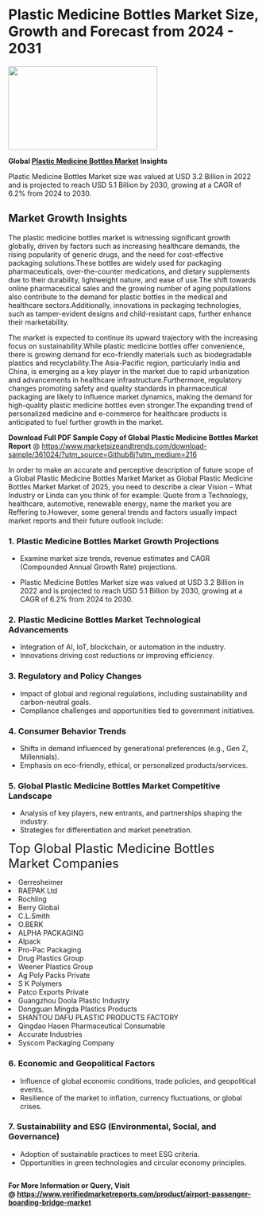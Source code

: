 <H1>Plastic Medicine Bottles Market Size, Growth and Forecast from 2024 - 2031</H1><img class="aligncenter size-medium wp-image-584254" src="https://thirdeyenews.in/wp-content/uploads/2024/09/Global-Market-Research-300x168.jpeg" alt="" width="300" height="168" /><p><strong>Global&nbsp;<a href="https://www.marketsizeandtrends.com/download-sample/361024/?utm_source=Github8j?utm_medium=216">Plastic Medicine Bottles Market</a> Insights</strong></p><p>Plastic Medicine Bottles Market size was valued at USD 3.2 Billion in 2022 and is projected to reach USD 5.1 Billion by 2030, growing at a CAGR of 6.2% from 2024 to 2030.</p><p><h2>Market Growth Insights</h2> <p>The plastic medicine bottles market is witnessing significant growth globally, driven by factors such as increasing healthcare demands, the rising popularity of generic drugs, and the need for cost-effective packaging solutions.These bottles are widely used for packaging pharmaceuticals, over-the-counter medications, and dietary supplements due to their durability, lightweight nature, and ease of use.The shift towards online pharmaceutical sales and the growing number of aging populations also contribute to the demand for plastic bottles in the medical and healthcare sectors.Additionally, innovations in packaging technologies, such as tamper-evident designs and child-resistant caps, further enhance their marketability.</p> <p>The market is expected to continue its upward trajectory with the increasing focus on sustainability.While plastic medicine bottles offer convenience, there is growing demand for eco-friendly materials such as biodegradable plastics and recyclability.The Asia-Pacific region, particularly India and China, is emerging as a key player in the market due to rapid urbanization and advancements in healthcare infrastructure.Furthermore, regulatory changes promoting safety and quality standards in pharmaceutical packaging are likely to influence market dynamics, making the demand for high-quality plastic medicine bottles even stronger.The expanding trend of personalized medicine and e-commerce for healthcare products is anticipated to fuel further growth in the market.</p> <p><span class=""><strong>Download Full PDF Sample Copy of Global Plastic Medicine Bottles Market Report</strong> @ <a href="https://www.marketsizeandtrends.com/download-sample/361024/?utm_source=Github8j?utm_medium=216" target="_blank">https://www.marketsizeandtrends.com/download-sample/361024/?utm_source=Github8j?utm_medium=216</a></span></p><p>In order to make an accurate and perceptive description of future scope of a Global&nbsp;Plastic Medicine Bottles Market Market as Global&nbsp;Plastic Medicine Bottles Market Market of 2025, you need to describe a clear Vision &ndash; What Industry or Linda can you think of for example: Quote from a Technology, healthcare, automotive, renewable energy, name the market you are Reffering to.However, some general trends and factors usually impact market reports and their future outlook include:</p><h3>1.&nbsp;<strong>Plastic Medicine Bottles Market Growth Projections</strong></h3><ul><li>Examine market size trends, revenue estimates and CAGR (Compounded Annual Growth Rate) projections.</li><li><p>Plastic Medicine Bottles Market size was valued at USD 3.2 Billion in 2022 and is projected to reach USD 5.1 Billion by 2030, growing at a CAGR of 6.2% from 2024 to 2030.</p></li></ul><h3>2.&nbsp;<strong>Plastic Medicine Bottles Market Technological Advancements</strong></h3><ul><li>Integration of AI, IoT, blockchain, or automation in the industry.</li><li>Innovations driving cost reductions or improving efficiency.</li></ul><h3>3.&nbsp;<strong>Regulatory and Policy Changes</strong></h3><ul><li>Impact of global and regional regulations, including sustainability and carbon-neutral goals.</li><li>Compliance challenges and opportunities tied to government initiatives.</li></ul><h3>4.&nbsp;<strong>Consumer Behavior Trends</strong></h3><ul><li>Shifts in demand influenced by generational preferences (e.g., Gen Z, Millennials).</li><li>Emphasis on eco-friendly, ethical, or personalized products/services.</li></ul><h3>5.&nbsp;<strong>Global Plastic Medicine Bottles Market Competitive Landscape</strong></h3><ul><li>Analysis of key players, new entrants, and partnerships shaping the industry.</li><li>Strategies for differentiation and market penetration.</li></ul><p data-pm-slice="1 1 []"><span style="color: inherit; font-family: inherit; font-size: 25px;">Top Global Plastic Medicine Bottles Market Companies</span></p><div class="" data-test-id=""><p><li>Gerresheimer</li><li> RAEPAK Ltd</li><li> Rochling</li><li> Berry Global</li><li> C.L.Smith</li><li> O.BERK</li><li> ALPHA PACKAGING</li><li> Alpack</li><li> Pro-Pac Packaging</li><li> Drug Plastics Group</li><li> Weener Plastics Group</li><li> Ag Poly Packs Private</li><li> S K Polymers</li><li> Patco Exports Private</li><li> Guangzhou Doola Plastic Industry</li><li> Dongguan Mingda Plastics Products</li><li> SHANTOU DAFU PLASTIC PRODUCTS FACTORY</li><li> Qingdao Haoen Pharmaceutical Consumable</li><li> Accurate Industries</li><li> Syscom Packaging Company</li></p></div><h3>6.&nbsp;<strong>Economic and Geopolitical Factors</strong></h3><ul><li>Influence of global economic conditions, trade policies, and geopolitical events.</li><li>Resilience of the market to inflation, currency fluctuations, or global crises.</li></ul><h3>7.&nbsp;<strong>Sustainability and ESG (Environmental, Social, and Governance)</strong></h3><ul><li>Adoption of sustainable practices to meet ESG criteria.</li><li>Opportunities in green technologies and circular economy principles.</li></ul><h2><strong style="font-size: 14px;">For More Information or Query, Visit @&nbsp;</strong><a style="background-color: #ffffff; font-size: 14px;" href="https://www.marketsizeandtrends.com/report/plastic-medicine-bottles-market/" target="_blank">https://www.verifiedmarketreports.com/product/airport-passenger-boarding-bridge-market</a></h2>
